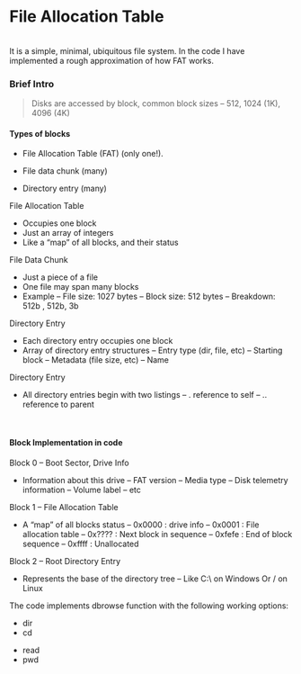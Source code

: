 # File Allocation Table 
<BR>
It is a simple, minimal, ubiquitous file system. In the code I have implemented a rough approximation of how FAT works.
<BR>
  
### Brief Intro
> Disks are accessed by block, common block sizes – 512, 1024 (1K), 4096 (4K)

 #### Types of blocks
* File Allocation Table (FAT) (only one!).
  
* File data chunk (many)
* Directory entry (many)


File Allocation Table
* Occupies one block
* Just an array of integers
* Like a “map” of all blocks, and their status


File Data Chunk
* Just a piece of a file
* One file may span many blocks
* Example
– File size: 1027 bytes
– Block size: 512 bytes
– Breakdown: 512b , 512b, 3b

Directory Entry
* Each directory entry occupies one block
* Array of directory entry structures
– Entry type (dir, file, etc)
– Starting block
– Metadata (file size, etc)
– Name


Directory Entry
* All directory entries begin with two listings
– . reference to self
– .. reference to parent

  <br>
#### Block Implementation in code

Block 0 – Boot Sector, Drive Info
* Information about this drive
– FAT version
– Media type
– Disk telemetry information
– Volume label
– etc


Block 1 – File Allocation Table
* A “map” of all blocks status
– 0x0000 : drive info
– 0x0001 : File allocation table
– 0x???? : Next block in sequence
– 0xfefe : End of block sequence
– 0xffff : Unallocated


Block 2 – Root Directory Entry
* Represents the base of the directory tree
– Like C:\ on Windows
Or / on Linux


The code implements dbrowse function with the following working options: 
* dir 
* cd <dir>
* read <file>
* pwd
